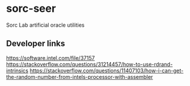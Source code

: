 # sorc-seer
Sorc Lab artificial oracle utilities

## Developer links
https://software.intel.com/file/37157
https://stackoverflow.com/questions/31214457/how-to-use-rdrand-intrinsics
https://stackoverflow.com/questions/11407103/how-i-can-get-the-random-number-from-intels-processor-with-assembler
